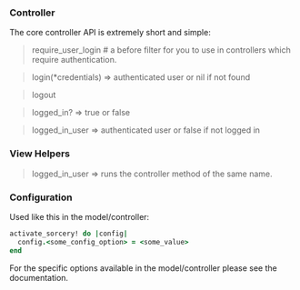 ### Controller

The core controller API is extremely short and simple:

> require_user_login # a before filter for you to use in controllers which require authentication.

> login(*credentials) => authenticated user or nil if not found

> logout

> logged_in? => true or false

> logged_in_user => authenticated user or false if not logged in

### View Helpers

> logged_in_user => runs the controller method of the same name.

### Configuration

Used like this in the model/controller:

```ruby
activate_sorcery! do |config|
  config.<some_config_option> = <some_value>
end
```

For the specific options available in the model/controller please see the documentation.